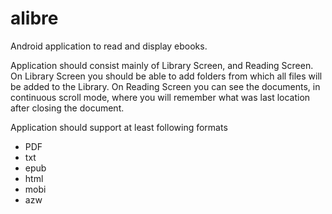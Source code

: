# alibre

Android application to read and display ebooks.

Application should consist mainly of Library Screen, and Reading Screen. On Library Screen you should be able to add folders from which all files will be added to the Library. On Reading Screen you can see the documents, in continuous scroll mode, where you will remember what was last location after closing the document.

Application should support at least following formats
- PDF
- txt
- epub
- html
- mobi
- azw